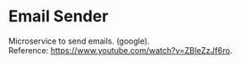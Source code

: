 # Email Sender

Microservice to send emails. (google). <br>
Reference: https://www.youtube.com/watch?v=ZBleZzJf6ro.
